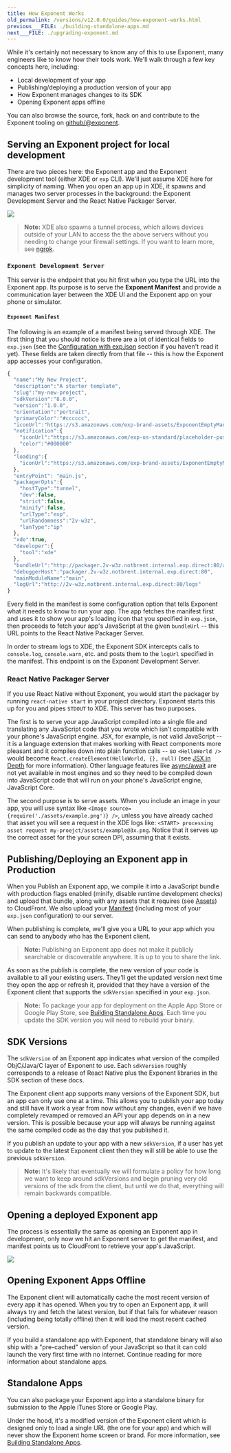 ```yaml
---
title: How Exponent Works
old_permalink: /versions/v12.0.0/guides/how-exponent-works.html
previous___FILE: ./building-standalone-apps.md
next___FILE: ./upgrading-exponent.md
---
```


While it's certainly not necessary to know any of this to use Exponent, many engineers like to know how their tools work. We'll walk through a few key concepts here, including:

-   Local development of your app
-   Publishing/deploying a production version of your app
-   How Exponent manages changes to its SDK
-   Opening Exponent apps offline

You can also browse the source, fork, hack on and contribute to the Exponent tooling on [github/@exponent](http://github.com/exponent).

## Serving an Exponent project for local development

There are two pieces here: the Exponent app and the Exponent development tool (either XDE or `exp` CLI). We'll just assume XDE here for simplicity of naming. When you open an app up in XDE, it spawns and manages two server processes in the background: the Exponent Development Server and the React Native Packager Server.

![](./fetch-app-from-xde.png)

> **Note:** XDE also spawns a tunnel process, which allows devices outside of your LAN to access the the above servers without you needing to change your firewall settings. If you want to learn more, see [ngrok](https://ngrok.com/).

### `Exponent Development Server`

This server is the endpoint that you hit first when you type the URL into the Exponent app. Its purpose is to serve the **Exponent Manifest** and provide a communication layer between the XDE UI and the Exponent app on your phone or simulator.

#### `Exponent Manifest`

The following is an example of a manifest being served through XDE. The first thing that you should notice is there are a lot of identical fields to `exp.json` (see the [Configuration with exp.json](/versions/v12.0.0/guides/configuration#exp) section if you haven't read it yet). These fields are taken directly from that file -- this is how the Exponent app accesses your configuration.

```javascript
{
  "name":"My New Project",
  "description":"A starter template",
  "slug":"my-new-project",
  "sdkVersion":"8.0.0",
  "version":"1.0.0",
  "orientation":"portrait",
  "primaryColor":"#cccccc",
  "iconUrl":"https://s3.amazonaws.com/exp-brand-assets/ExponentEmptyManifest_192.png",
  "notification":{
    "iconUrl":"https://s3.amazonaws.com/exp-us-standard/placeholder-push-icon.png",
    "color":"#000000"
  },
  "loading":{
    "iconUrl":"https://s3.amazonaws.com/exp-brand-assets/ExponentEmptyManifest_192.png"
  },
  "entryPoint": "main.js",
  "packagerOpts":{
    "hostType":"tunnel",
    "dev":false,
    "strict":false,
    "minify":false,
    "urlType":"exp",
    "urlRandomness":"2v-w3z",
    "lanType":"ip"
  },
  "xde":true,
  "developer":{
    "tool":"xde"
  },
  "bundleUrl":"http://packager.2v-w3z.notbrent.internal.exp.direct:80/apps/new-project-template/main.bundle?platform=ios&dev=false&strict=false&minify=false&hot=false&includeAssetFileHashes=true",
  "debuggerHost":"packager.2v-w3z.notbrent.internal.exp.direct:80",
  "mainModuleName":"main",
  "logUrl":"http://2v-w3z.notbrent.internal.exp.direct:80/logs"
}
```

Every field in the manifest is some configuration option that tells Exponent what it needs to know to run your app. The app fetches the manifest first and uses it to show your app's loading icon that you specified in `exp.json`, then proceeds to fetch your app's JavaScript at the given `bundleUrl` -- this URL points to the React Native Packager Server.

In order to stream logs to XDE, the Exponent SDK intercepts calls to `console.log`, `console.warn`, etc. and posts them to the `logUrl` specified in the manifest. This endpoint is on the Exponent Development Server.

### React Native Packager Server

If you use React Native without Exponent, you would start the packager by running `react-native start` in your project directory. Exponent starts this up for you and pipes `STDOUT` to XDE. This server has two purposes.

The first is to serve your app JavaScript compiled into a single file and translating any JavaScript code that you wrote which isn't compatible with your phone's JavaScript engine. JSX, for example, is not valid JavaScript -- it is a language extension that makes working with React components more pleasant and it compiles down into plain function calls -- so `<HelloWorld />` would become `React.createElement(HelloWorld, {}, null)` (see [JSX in Depth](https://facebook.github.io/react/docs/jsx-in-depth.html) for more information). Other language features like [async/await](https://blog.getexponent.com/react-native-meets-async-functions-3e6f81111173#.4c2517o5m) are not yet available in most engines and so they need to be compiled down into JavaScript code that will run on your phone's JavaScript engine, JavaScript Core.

The second purpose is to serve assets. When you include an image in your app, you will use syntax like `<Image source={require('./assets/example.png')} />`, unless you have already cached that asset you will see a request in the XDE logs like: `<START> processing asset request my-proejct/assets/example@3x.png`. Notice that it serves up the correct asset for the your screen DPI, assuming that it exists.

## Publishing/Deploying an Exponent app in Production

When you Publish an Exponent app, we compile it into a JavaScript bundle with production flags enabled (minify, disable runtime development checks) and upload that bundle, along with any assets that it requires (see [Assets](/versions/v12.0.0/guides/preloading-and-caching-assets#all-about-assets)) to CloudFront. We also upload your [Manifest](#exponent-manifest) (including most of your `exp.json` configuration) to our server.

When publishing is complete, we'll give you a URL to your app which you can send to anybody who has the Exponent client.

> **Note:** Publishing an Exponent app does not make it publicly searchable or discoverable anywhere. It is up to you to share the link.

As soon as the publish is complete, the new version of your code is available to all your existing users. They'll get the updated version next time they open the app or refresh it, provided that they have a version of the Exponent client that supports the `sdkVersion` specified in your `exp.json`.

> **Note:** To package your app for deployment on the Apple App Store or Google Play Store, see [Building Standalone Apps](/versions/v12.0.0/guides/building-standalone-apps#building-standalone-apps). Each time you update the SDK version you will need to rebuild your binary.

## SDK Versions

The `sdkVersion` of an Exponent app indicates what version of the compiled ObjC/Java/C layer of Exponent to use. Each `sdkVersion` roughly corresponds to a release of React Native plus the Exponent libraries in the SDK section of these docs.

The Exponent client app supports many versions of the Exponent SDK, but an app can only use one at a time. This allows you to publish your app today and still have it work a year from now without any changes, even if we have completely revamped or removed an API your app depends on in a new version. This is possible because your app will always be running against the same compiled code as the day that you published it.

If you publish an update to your app with a new `sdkVersion`, if a user has yet to update to the latest Exponent client then they will still be able to use the previous `sdkVersion`.

> **Note:** It's likely that eventually we will formulate a policy for how long we want to keep around sdkVersions and begin pruning very old versions of the sdk from the client, but until we do that, everything will remain backwards compatible.

## Opening a deployed Exponent app

The process is essentially the same as opening an Exponent app in development, only now we hit an Exponent server to get the manifest, and manifest points us to CloudFront to retrieve your app's JavaScript.

![](./fetch-app-production.png)

## Opening Exponent Apps Offline

The Exponent client will automatically cache the most recent version of every app it has opened. When you try to open an Exponent app, it will always try and fetch the latest version, but if that fails for whatever reason (including being totally offline) then it will load the most recent cached version.

If you build a standalone app with Exponent, that standalone binary will also ship with a "pre-cached" version of your JavaScript so that it can cold launch the very first time with no internet. Continue reading for more information about standalone apps.

## Standalone Apps

You can also package your Exponent app into a standalone binary for submission to the Apple iTunes Store or Google Play.

Under the hood, it's a modified version of the Exponent client which is designed only to load a single URL (the one for your app) and which will never show the Exponent home screen or brand. For more information, see [Building Standalone Apps](/versions/v12.0.0/guides/building-standalone-apps#building-standalone-apps).
